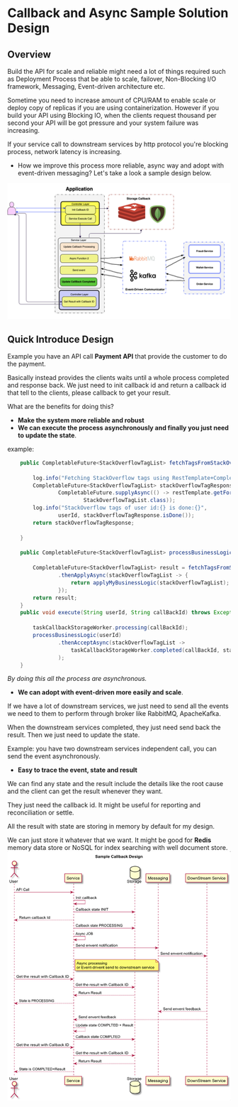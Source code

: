 # Callback and Async Sample Solution Design
## Overview

Build the API for scale and reliable might need a lot of things required such as Deployment Process
that be able to scale, failover, Non-Blocking I/O framework, Messaging, Event-driven architecture etc.

Sometime you need to increase amount of CPU/RAM to enable scale or deploy copy of replicas if you are using containerization.
However if you build your API using Blocking IO, when the clients request thousand per second your API will be got pressure
and your system failure was increasing.

If your service call to downstream services by http protocol you're blocking process, network latency is increasing.
* How we improve this process more reliable, async way and adopt with event-driven messaging?
Let's take a look a sample design below.

![high-level-design](docs/HLDS.png)

## Quick Introduce Design
Example you have an API call **Payment API** that provide the customer to do the payment.

Basically instead provides the clients waits until a whole process completed and response back.
We just need to init callback id and return a callback id that tell to the clients, please callback to get your result.

What are the benefits for doing this?

* **Make the system more reliable and robust**
* **We can execute the process asynchronously and finally you just need to update the state**.

example: 
```java
    public CompletableFuture<StackOverflowTagList> fetchTagsFromStackOverFlow(String userId) throws Exception {

        log.info("Fetching StackOverflow tags using RestTemplate+CompletableFuture with user id:{}", userId);
        CompletableFuture<StackOverflowTagList> stackOverflowTagResponse =
                CompletableFuture.supplyAsync(() -> restTemplate.getForObject(urlBuilder.fullApiEndpoint(userId),
                        StackOverflowTagList.class));
        log.info("StackOverflow tags of user id:{} is done:{}",
                userId, stackOverflowTagResponse.isDone());
        return stackOverflowTagResponse;

    }

    public CompletableFuture<StackOverflowTagList> processBusinessLogic(String callbackId) throws Exception{

        CompletableFuture<StackOverflowTagList> result = fetchTagsFromStackOverFlow(callbackId)
                .thenApplyAsync(stackOverflowTagList -> {
                    return applyMyBusinessLogic(stackOverflowTagList);
                });
        return result;
    }
    public void execute(String userId, String callBackId) throws Exception {

        taskCallbackStorageWorker.processing(callBackId);
        processBusinessLogic(userId)
                .thenAcceptAsync(stackOverflowTagList ->
                    taskCallbackStorageWorker.completed(callBackId, stackOverflowTagList)
                );
    }

```
*By doing this all the process are asynchronous.*

* **We can adopt with event-driven more easily and scale**. 

If we have a lot of downstream services, we just 
need to send all the events we need to them to perform through broker like RabbitMQ, ApacheKafka.
 
When the downstream services completed, they just need send back the result.
Then we just need to update the state. 

Example: you have two downstream services independent call, you can send the event asynchronously.

* **Easy to trace the event, state and result**

We can find any state and the result include the details like the root cause and the client can get the result whenever they want.

They just need the callback id. It might be useful for reporting and reconciliation or settle.


All the result with state are storing in memory by default for my design. 

We can just store it whatever that we want. It might be good for **Redis** memory data store or NoSQL for index searching with well document store.
![process-flow](docs/process_flow.png)
